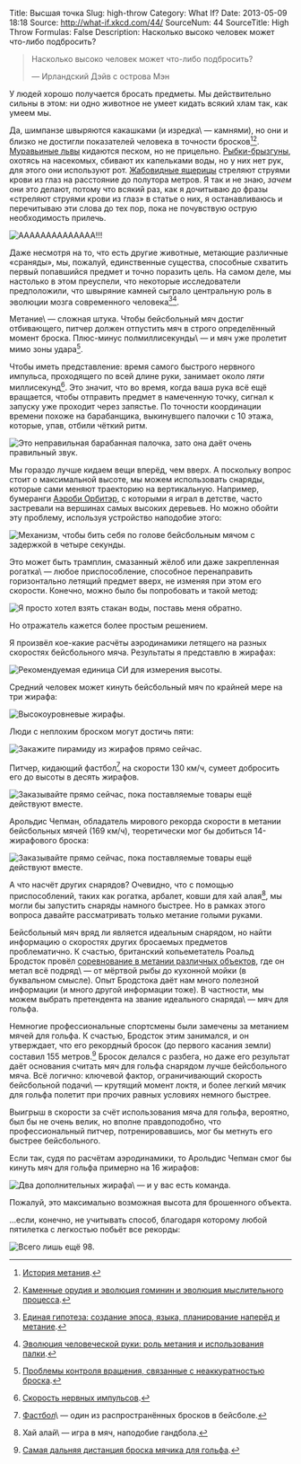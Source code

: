 Title: Высшая точка
Slug: high-throw
Category: What If?
Date: 2013-05-09 18:18
Source: http://what-if.xkcd.com/44/
SourceNum: 44
SourceTitle: High Throw
Formulas: False
Description: Насколько высоко человек может что-либо подбросить?

> Насколько высоко человек может что-либо подбросить?
>
> — Ирландский Дэйв с острова Мэн

У людей хорошо получается бросать предметы. Мы действительно сильны в этом: ни одно животное не умеет кидать всякий хлам так, как умеем мы.

Да, шимпанзе швыряются какашками (и изредка\ — камнями), но они и близко не достигли показателей человека в точности бросков[^1][^2]. [Муравьиные львы](http://ru.wikipedia.org/wiki/Муравьиные_львы) кидаются песком, но не прицельно. [Рыбки-брызгуны](http://ru.wikipedia.org/wiki/Брызгуны), охотясь на насекомых, сбивают их капельками воды, но у них нет рук, для этого они используют рот. [Жабовидные ящерицы](http://ru.wikipedia.org/wiki/Жабовидные_ящерицы) стреляют струями крови из глаз на расстояние до полутора метров. Я так и не знаю, _зачем_ они это делают, потому что всякий раз, как я дочитываю до фразы «стреляют струями крови из глаз» в статье о них, я останавливаюсь и перечитываю эти слова до тех пор, пока не почувствую острую необходимость прилечь.

![](/uploads/044-high-throw/high_throw_blood.png "AAAAAAAAAAAAAA!!!")

Даже несмотря на то, что есть другие животные, метающие различные «сраняды», мы, пожалуй, единственные существа, способные схватить первый попавшийся предмет и точно поразить цель. На самом деле, мы настолько в этом преуспели, что некоторые исследователи предположили, что швыряние камней сыграло центральную роль в эволюции мозга современного человека[^3][^4].

Метание\ — сложная штука. Чтобы бейсбольный мяч достиг отбивающего, питчер должен отпустить мяч в строго определённый момент броска. Плюс-минус полмиллисекунды\ — и мяч уже пролетит мимо зоны удара[^5].

Чтобы иметь представление: время самого быстрого нервного импульса, проходящего по всей длине руки, занимает около _пяти_ миллисекунд[^6]. Это значит, что во время, когда ваша рука всё ещё вращается, чтобы отправить предмет в намеченную точку, сигнал к запуску уже проходит через запястье. По точности координации времени похоже на барабанщика, выкинувшего палочки с 10 этажа, которые, упав, отбили чёткий ритм.

![](/uploads/044-high-throw/high_throw_drumstick.png "Это неправильная барабанная палочка, зато она даёт очень правильный звук.")

Мы гораздо лучше кидаем вещи вперёд, чем вверх. А поскольку вопрос стоит о максимальной высоте, мы можем использовать снаряды, которые сами меняют траекторию на вертикальную. Например, бумеранги [Аэроби Орбитэр](http://aerobie.com/products/orbiter.htm), с которыми я играл в детстве, часто застревали на вершинах самых высоких деревьев. Но можно обойти эту проблему, используя устройство наподобие этого:

![](/uploads/044-high-throw/high_throw_redirector.png "Механизм, чтобы бить себя по голове бейсбольным мячом с задержкой в четыре секунды.")

Это может быть трамплин, смазанный жёлоб или даже закрепленная рогатка\ — любое приспособление, способное перенаправить горизонтально летящий предмет вверх, не изменяя при этом его скорости. Конечно, можно было бы попробовать и такой метод:

![](/uploads/044-high-throw/high_throw_gravity_ru.png "Я просто хотел взять стакан воды, поставь меня обратно.")

Но отражатель кажется более простым решением.

Я произвёл кое-какие расчёты аэродинамики летящего на разных скоростях бейсбольного мяча. Результаты я представлю в жирафах:

![](/uploads/044-high-throw/high_throw_giraffe_ru.png "Рекомендуемая единица СИ для измерения высоты.")

Средний человек может кинуть бейсбольный мяч по крайней мере на три жирафа:

![](/uploads/044-high-throw/high_throw_3.png "Высокоуровневые жирафы.")

Люди с неплохим броском могут достичь пяти:

![](/uploads/044-high-throw/high_throw_5.png "Закажите пирамиду из жирафов прямо сейчас.")

Питчер, кидающий фастбол[^7] на скорости 130 км/ч, сумеет добросить его до высоты в десять жирафов.

![](/uploads/044-high-throw/high_throw_10.png "Заказывайте прямо сейчас, пока поставляемые товары ещё действуют вместе.")

Арольдис Чепман, обладатель мирового рекорда скорости в метании бейсбольных мячей (169 км/ч), теоретически мог бы добиться 14-жирафового броска:

![](/uploads/044-high-throw/high_throw_14.png "Заказывайте прямо сейчас, пока поставляемые товары ещё действуют вместе.")

А что насчёт других снарядов? Очевидно, что с помощью приспособлений, таких как рогатка, арбалет, ковши для хай алая[^9], мы могли бы запустить снаряды намного быстрее. Но в рамках этого вопроса давайте рассматривать только метание голыми руками.

Бейсбольный мяч вряд ли является идеальным снарядом, но найти информацию о скоростях других бросаемых предметов проблематично. К счастью, британский копьеметатель Роальд Бродсток провёл [соревнование в метании различных объектов](http://www.youtube.com/watch?v=78OPnVweKeg), где он метал всё подряд\ — от мёртвой рыбы до кухонной мойки (в буквальном смысле). Опыт Бродстока даёт нам много полезной информации (и много другой информации тоже). В частности, мы можем выбрать претендента на звание идеального снаряда\ — мяч для гольфа.

Немногие профессиональные спортсмены были замечены за метанием мячей для гольфа. К счастью, Бродсток этим занимался, и он утверждает, что его рекордный бросок (до первого касания земли) составил 155 метров.[^8] Бросок делался с разбега, но даже его результат даёт основания считать мяч для гольфа снарядом лучше бейсбольного мяча. Всё логично: ключевой фактор, ограничивающий скорость бейсбольной подачи\ — крутящий момент локтя, и более легкий мячик для гольфа полетит при прочих равных условиях немного быстрее.

Выигрыш в скорости за счёт использования мяча для гольфа, вероятно, был бы не очень велик, но вполне правдоподобно, что профессиональный питчер, потренировавшись, мог бы метнуть его быстрее бейсбольного.

Если так, судя по расчётам аэродинамики, то Арольдис Чепман смог бы кинуть мяч для гольфа примерно на 16 жирафов:

![](/uploads/044-high-throw/high_throw_16_ru.png "Два дополнительных жирафа\ — и у вас есть команда.")

Пожалуй, это максимально возможная высота для брошенного объекта.

…если, конечно, не учитывать способ, благодаря которому любой пятилетка с легкостью побьёт все рекорды:

![](/uploads/044-high-throw/high_throw_balloon.png "Всего лишь ещё 98.")

[^1]: [История метания](http://ecodevoevo.blogspot.com/2009/10/prehistory-of-throwing-things.html).
[^2]: [Каменные орудия и эволюция гоминин и эволюция мыслительного процесса](http://www.academia.edu/235788/Chapter_9._Stone_tools_and_the_evolution_of_hominin_and_human_cognition).
[^3]: [Единая гипотеза: создание эпоса, языка, планирование наперёд и метание](http://www.williamcalvin.com/1990s/1993Unitary.htm).
[^4]: [Эволюция человеческой руки: роль метания и использования палки](http://www.ncbi.nlm.nih.gov/pmc/articles/PMC1571064/).
[^5]: [Проблемы контроля вращения, связанные с неаккуратностью броска](http://jn.physiology.org/content/75/3/1013.full.pdf).
[^6]: [Скорость нервных импульсов](http://hypertextbook.com/facts/2002/DavidParizh.shtml).
[^7]: [Фастбол](http://en.wikipedia.org/wiki/Fastball)\ — один из распространённых бросков в бейсболе.
[^8]: [Самая дальняя дистанция броска мячика для гольфа](http://recordsetter.com/world-record/world-record-for-throwing-golf-ball/7349#contentsection).
[^9]: Хай алай\ — игра в мяч, наподобие гандбола.
